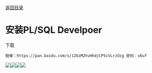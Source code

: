 [返回目录](/README.md)

# 安装PL/SQL Develpoer

下载

```
链接：https://pan.baidu.com/s/1ZUzM2hvHhdjCP5cVLrzOzg 密码：s6uf
```

![](/assets/import7.png)![](/assets/import8.png)![](/assets/import9.png)![](/assets/import10.png)

